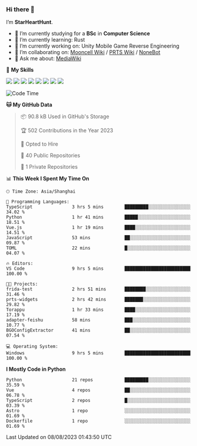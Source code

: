 ### Hi there 👋

I’m **StarHeartHunt**.

- 🏫 I’m currently studying for a **BSc** in **Computer Science**
- 🌱 I’m currently learning: Rust
- 🔭 I’m currently working on: Unity Mobile Game Reverse Engineering
- 👯 I’m collaborating on: [Mooncell Wiki](https://fgo.wiki/) / [PRTS Wiki](http://prts.wiki/) / [NoneBot](https://github.com/nonebot)
- 💬 Ask me about: [MediaWiki](https://www.mediawiki.org)

🌟 **My Skills**

![](https://img.shields.io/badge/-Python-3e74a2?style=flat-square&logo=Python&logoColor=fff)
![](https://img.shields.io/badge/-Node.js-339933?style=flat-square&logo=node.js&logoColor=fff)
![](https://img.shields.io/badge/-Vue-4fc08d?style=flat-square&logo=vue.js&logoColor=fff)
![](https://img.shields.io/badge/-React-2d98ce?style=flat-square&logo=React&logoColor=fff)
![](https://img.shields.io/badge/-TypeScript-3178C6?style=flat-square&logo=TypeScript&logoColor=fff)
![](https://img.shields.io/badge/-Docker-2496ED?style=flat-square&logo=Docker&logoColor=fff)
![](https://img.shields.io/badge/-Linux-000000?style=flat-square&logo=Linux&logoColor=fff)
![](https://img.shields.io/badge/-Dotnet-512bd4?style=flat-square&logo=.net&logoColor=fff)

<!--START_SECTION:waka-->
![Code Time](http://img.shields.io/badge/Code%20Time-548%20hrs%2021%20mins-blue)

**🐱 My GitHub Data** 

> 📦 90.8 kB Used in GitHub's Storage 
 > 
> 🏆 502 Contributions in the Year 2023
 > 
> 💼 Opted to Hire
 > 
> 📜 40 Public Repositories 
 > 
> 🔑 1 Private Repositories 
 > 
📊 **This Week I Spent My Time On** 

```text
🕑︎ Time Zone: Asia/Shanghai

💬 Programming Languages: 
TypeScript               3 hrs 5 mins        █████████░░░░░░░░░░░░░░░░   34.02 % 
Python                   1 hr 41 mins        █████░░░░░░░░░░░░░░░░░░░░   18.51 % 
Vue.js                   1 hr 19 mins        ████░░░░░░░░░░░░░░░░░░░░░   14.51 % 
JavaScript               53 mins             ██░░░░░░░░░░░░░░░░░░░░░░░   09.87 % 
TOML                     22 mins             █░░░░░░░░░░░░░░░░░░░░░░░░   04.07 % 

🔥 Editors: 
VS Code                  9 hrs 5 mins        █████████████████████████   100.00 % 

🐱‍💻 Projects: 
frida-test               2 hrs 51 mins       ████████░░░░░░░░░░░░░░░░░   31.46 % 
prts-widgets             2 hrs 42 mins       ███████░░░░░░░░░░░░░░░░░░   29.82 % 
Torappu                  1 hr 33 mins        ████░░░░░░░░░░░░░░░░░░░░░   17.19 % 
adapter-feishu           58 mins             ███░░░░░░░░░░░░░░░░░░░░░░   10.77 % 
BGOConfigExtractor       41 mins             ██░░░░░░░░░░░░░░░░░░░░░░░   07.54 % 

💻 Operating System: 
Windows                  9 hrs 5 mins        █████████████████████████   100.00 % 
```

**I Mostly Code in Python** 

```text
Python                   21 repos            █████████░░░░░░░░░░░░░░░░   35.59 % 
Vue                      4 repos             ██░░░░░░░░░░░░░░░░░░░░░░░   06.78 % 
TypeScript               2 repos             █░░░░░░░░░░░░░░░░░░░░░░░░   03.39 % 
Astro                    1 repo              ░░░░░░░░░░░░░░░░░░░░░░░░░   01.69 % 
Dockerfile               1 repo              ░░░░░░░░░░░░░░░░░░░░░░░░░   01.69 % 
```




 Last Updated on 08/08/2023 01:43:50 UTC
<!--END_SECTION:waka-->
